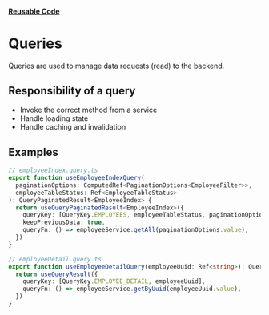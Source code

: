 #### [Reusable Code](/reusable-code.md)

# Queries

Queries are used to manage data requests (read) to the backend.

## Responsibility of a query

- Invoke the correct method from a service
- Handle loading state
- Handle caching and invalidation

## Examples

```typescript
// employeeIndex.query.ts
export function useEmployeeIndexQuery(
  paginationOptions: ComputedRef<PaginationOptions<EmployeeFilter>>,
  employeeTableStatus: Ref<EmployeeTableStatus>
): QueryPaginatedResult<EmployeeIndex> {
  return useQueryPaginatedResult<EmployeeIndex>({
    queryKey: [QueryKey.EMPLOYEES, employeeTableStatus, paginationOptions],
    keepPreviousData: true,
    queryFn: () => employeeService.getAll(paginationOptions.value),
  })
}
```

```typescript
// employeeDetail.query.ts
export function useEmployeeDetailQuery(employeeUuid: Ref<string>): QueryResult<Employee | null> {
  return useQueryResult({
    queryKey: [QueryKey.EMPLOYEE_DETAIL, employeeUuid],
    queryFn: () => employeeService.getByUuid(employeeUuid.value),
  })
}
```
